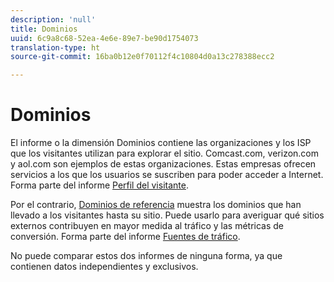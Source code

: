 ```yaml
---
description: 'null'
title: Dominios
uuid: 6c9a8c68-52ea-4e6e-89e7-be90d1754073
translation-type: ht
source-git-commit: 16ba0b12e0f70112f4c10804d0a13c278388ecc2

---
```



# Dominios

El informe o la dimensión Dominios contiene las organizaciones y los ISP que los visitantes utilizan para explorar el sitio. Comcast.com, verizon.com y aol.com son ejemplos de estas organizaciones. Estas empresas ofrecen servicios a los que los usuarios se suscriben para poder acceder a Internet. Forma parte del informe [Perfil del visitante](reports-visitor-profile.md).

Por el contrario, [Dominios de referencia](/help/components/c-variables/dimensionslist/reports-referring-domains.md) muestra los dominios que han llevado a los visitantes hasta su sitio. Puede usarlo para averiguar qué sitios externos contribuyen en mayor medida al tráfico y las métricas de conversión. Forma parte del informe [Fuentes de tráfico](reports-traffic-sources.md).

No puede comparar estos dos informes de ninguna forma, ya que contienen datos independientes y exclusivos.
